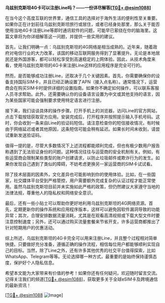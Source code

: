 **乌兹别克斯坦4G卡可以注册Line吗？——一份详尽解答[[TG💪+ @esim1088](https://t.me/s/esim1088)]**

在当今这个高度互联的世界里，通信工具的选择对于海外生活的便利性至关重要。如果你正在计划前往乌兹别克斯坦旅行或居住，或者已经身处那里，那么关于能否使用当地4G卡注册Line等即时通讯软件的问题，可能早已萦绕在你的脑海里。这篇文章将为你详细解答这一问题，并提供一些实用的建议。

首先，让我们明确一点：乌兹别克斯坦的4G网络是相当成熟的。近年来，随着政府对电信行业的大力改革，该国的移动互联网服务得到了显著提升。无论是本地居民还是外国游客，都可以轻松享受到高速稳定的上网体验。因此，从技术角度来看，使用乌兹别克斯坦的4G卡来注册Line这样的应用程序是完全可行的。

然而，是否能够成功注册Line，还取决于几个关键因素。首先，你需要确保你的设备支持国际SIM卡，并且已经正确设置了APN（接入点名称）。通常情况下，运营商会在购买SIM卡时提供详细的设置指南。如果你不确定如何操作，可以联系客服人员寻求帮助。此外，还需要确认你的设备语言设置为中文或其他支持的语言，因为某些国家可能会强制要求使用特定语言进行注册。

接下来，我们谈谈具体的操作步骤。打开手机上的浏览器，访问Line的官方网站，点击下载按钮获取官方应用。安装完成后，打开程序并按照提示输入手机号码。这时，你会收到一条来自Line的验证码短信。请注意检查你的短信接收情况，有时候由于网络延迟或者其他原因，这条短信可能会稍有延迟。如果长时间未收到，请尝试重新发送验证码。

值得一提的是，尽管大多数情况下上述流程都能顺利完成，但也有极少数用户报告称遇到了无法验证身份的问题。这种情况往往与运营商的安全机制有关。例如，有些运营商会限制某些类型的账户创建请求，以防止垃圾邮件或欺诈行为的发生。如果你发现自己遇到了类似的障碍，不妨考虑更换另一家运营商的SIM卡试试看。

除了技术层面的因素外，文化差异也可能影响到你的使用体验。比如，在一些国家，社交媒体平台受到严格管控，用户需要额外完成复杂的认证过程才能正常使用。虽然乌兹别克斯坦目前并未实施如此严格的政策，但仍然建议大家遵守当地的法律法规，尊重他人的隐私权和网络安全意识。

最后，还有一些小贴士可以帮助你更好地利用乌兹别克斯坦的4G网络资源。首先，定期更新你的操作系统和应用程序版本，这样可以避免因软件漏洞导致的功能异常；其次，合理安排数据流量消耗，尤其是在观看高清视频或下载大型文件时要注意控制速度；另外，还可以通过购买流量套餐来节省开支，许多运营商都推出了针对短期用户的优惠活动。

综上所述，乌兹别克斯坦的4G卡完全可以用来注册Line，并且整个过程相对简单快捷。只要做好充分准备，遵循正确的操作流程，相信每位用户都能够顺利实现自己的目标。当然，除了Line之外，还有许多其他优秀的社交平台值得探索，比如WhatsApp、Telegram等等。无论选择哪一种方式，最重要的是始终保持谨慎态度，保护好个人隐私信息。

希望本文能为大家带来有价值的参考！如果你还有任何疑问，欢迎随时留言交流。记得关注我们的频道[[TG💪+ @esim1088](https://t.me/s/esim1088)]，获取更多关于全球eSIM卡及跨境通信的最新资讯！

[[TG💪+ @esim1088](https://t.me/s/esim1088) ![Image](https://i.postimg.cc/4NQfJmqS/Snipaste-2025-05-13-00-14-12.png)]